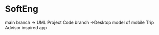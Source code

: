 # SoftEng 
main branch -> UML
Project Code branch ->Desktop model of mobile Trip Advisor inspired app
